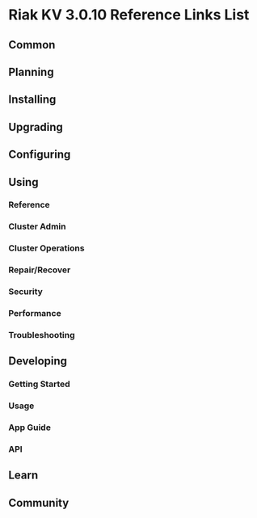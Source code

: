 
# Riak KV 3.0.10 Reference Links List

## Common

[downloads]: {{<baseurl>}}riak/kv/3.0.10/downloads/
[install index]: {{<baseurl>}}riak/kv/3.0.10/setup/installing
[upgrade index]: {{<baseurl>}}riak/kv/3.0.10/upgrading
[plan index]: {{<baseurl>}}riak/kv/3.0.10/planning
[config index]: {{<baseurl>}}riak/kv/3.0.10/using/configuring/
[config reference]: {{<baseurl>}}riak/kv/3.0.10/configuring/reference/
[manage index]: {{<baseurl>}}riak/kv/3.0.10/using/managing
[performance index]: {{<baseurl>}}riak/kv/3.0.10/using/performance
[glossary vnode]: {{<baseurl>}}riak/kv/3.0.10/learn/glossary/#vnode
[contact basho]: https://www.tiot.jp/en/about-us/contact-us/

## Planning

[plan index]: {{<baseurl>}}riak/kv/3.0.10/setup/planning
[plan start]: {{<baseurl>}}riak/kv/3.0.10/setup/planning/start
[plan backend]: {{<baseurl>}}riak/kv/3.0.10/setup/planning/backend
[plan backend bitcask]: {{<baseurl>}}riak/kv/3.0.10/setup/planning/backend/bitcask
[plan backend leveldb]: {{<baseurl>}}riak/kv/3.0.10/setup/planning/backend/leveldb
[plan backend leveled]: {{<baseurl>}}riak/kv/3.0.10/setup/planning/backend/leveled
[plan backend memory]: {{<baseurl>}}riak/kv/3.0.10/setup/planning/backend/memory
[plan backend multi]: {{<baseurl>}}riak/kv/3.0.10/setup/planning/backend/multi
[plan cluster capacity]: {{<baseurl>}}riak/kv/3.0.10/setup/planning/cluster-capacity
[plan bitcask capacity]: {{<baseurl>}}riak/kv/3.0.10/setup/planning/bitcask-capacity-calc
[plan best practices]: {{<baseurl>}}riak/kv/3.0.10/setup/planning/best-practices
[plan future]: {{<baseurl>}}riak/kv/3.0.10/setup/planning/future

## Installing

[install index]: {{<baseurl>}}riak/kv/3.0.10/setup/installing
[install aws]: {{<baseurl>}}riak/kv/3.0.10/setup/installing/amazon-web-services
[install debian & ubuntu]: {{<baseurl>}}riak/kv/3.0.10/setup/installing/debian-ubuntu
[install freebsd]: {{<baseurl>}}riak/kv/3.0.10/setup/installing/freebsd
[install mac osx]: {{<baseurl>}}riak/kv/3.0.10/setup/installing/mac-osx
[install rhel & centos]: {{<baseurl>}}riak/kv/3.0.10/setup/installing/rhel-centos
[install smartos]: {{<baseurl>}}riak/kv/3.0.10/setup/installing/smartos
[install solaris]: {{<baseurl>}}riak/kv/3.0.10/setup/installing/solaris
[install suse]: {{<baseurl>}}riak/kv/3.0.10/setup/installing/suse
[install windows azure]: {{<baseurl>}}riak/kv/3.0.10/setup/installing/windows-azure

[install source index]: {{<baseurl>}}riak/kv/3.0.10/setup/installing/source
[install source erlang]: {{<baseurl>}}riak/kv/3.0.10/setup/installing/source/erlang
[install source jvm]: {{<baseurl>}}riak/kv/3.0.10/setup/installing/source/jvm

[install verify]: {{<baseurl>}}riak/kv/3.0.10/setup/installing/verify

## Upgrading

[upgrade index]: {{<baseurl>}}riak/kv/3.0.10/setup/upgrading
[upgrade checklist]: {{<baseurl>}}riak/kv/3.0.10/setup/upgrading/checklist
[upgrade version]: {{<baseurl>}}riak/kv/3.0.10/setup/upgrading/version
[upgrade cluster]: {{<baseurl>}}riak/kv/3.0.10/setup/upgrading/cluster
[upgrade mdc]: {{<baseurl>}}riak/kv/3.0.10/setup/upgrading/multi-datacenter
[upgrade downgrade]: {{<baseurl>}}riak/kv/3.0.10/setup/downgrade

## Configuring

[config index]: {{<baseurl>}}riak/kv/3.0.10/configuring
[config basic]: {{<baseurl>}}riak/kv/3.0.10/configuring/basic
[config backend]: {{<baseurl>}}riak/kv/3.0.10/configuring/backend
[config manage]: {{<baseurl>}}riak/kv/3.0.10/configuring/managing
[config reference]: {{<baseurl>}}riak/kv/3.0.10/configuring/reference/
[config strong consistency]: {{<baseurl>}}riak/kv/3.0.10/configuring/strong-consistency
[config load balance]: {{<baseurl>}}riak/kv/3.0.10/configuring/load-balancing-proxy
[config mapreduce]: {{<baseurl>}}riak/kv/3.0.10/configuring/mapreduce
[config v3 mdc]: {{<baseurl>}}riak/kv/3.0.10/configuring/v3-multi-datacenter
[config v3 nat]: {{<baseurl>}}riak/kv/3.0.10/configuring/v3-multi-datacenter/nat
[config v3 quickstart]: {{<baseurl>}}riak/kv/3.0.10/configuring/v3-multi-datacenter/quick-start
[config v3 ssl]: {{<baseurl>}}riak/kv/3.0.10/configuring/v3-multi-datacenter/ssl

[config v2 mdc]: {{<baseurl>}}riak/kv/3.0.10/configuring/v2-multi-datacenter
[config v2 nat]: {{<baseurl>}}riak/kv/3.0.10/configuring/v2-multi-datacenter/nat
[config v2 quickstart]: {{<baseurl>}}riak/kv/3.0.10/configuring/v2-multi-datacenter/quick-start
[config v2 ssl]: {{<baseurl>}}riak/kv/3.0.10/configuring/v2-multi-datacenter/ssl

## Using

[use index]: {{<baseurl>}}riak/kv/3.0.10/using/
[use admin commands]: {{<baseurl>}}riak/kv/3.0.10/using/cluster-admin-commands
[use running cluster]: {{<baseurl>}}riak/kv/3.0.10/using/running-a-cluster

### Reference

[use ref custom code]: {{<baseurl>}}riak/kv/3.0.10/using/reference/custom-code
[use ref handoff]: {{<baseurl>}}riak/kv/3.0.10/using/reference/handoff
[use ref monitoring]: {{<baseurl>}}riak/kv/3.0.10/using/reference/statistics-monitoring
[use ref 2i]: {{<baseurl>}}riak/kv/3.0.10/using/reference/secondary-indexes
[use ref snmp]: {{<baseurl>}}riak/kv/3.0.10/using/reference/snmp
[use ref strong consistency]: {{<baseurl>}}riak/kv/3.0.10/using/reference/strong-consistency
[use ref jmx]: {{<baseurl>}}riak/kv/3.0.10/using/reference/jmx
[use ref obj del]: {{<baseurl>}}riak/kv/3.0.10/using/reference/object-deletion/
[use ref v3 mdc]: {{<baseurl>}}riak/kv/3.0.10/using/reference/v3-multi-datacenter
[use ref v2 mdc]: {{<baseurl>}}riak/kv/3.0.10/using/reference/v2-multi-datacenter

### Cluster Admin

[use admin index]: {{<baseurl>}}riak/kv/3.0.10/using/admin/
[use admin commands]: {{<baseurl>}}riak/kv/3.0.10/using/admin/commands/
[use admin riak cli]: {{<baseurl>}}riak/kv/3.0.10/using/admin/riak-cli/
[use admin riak admin]: {{<baseurl>}}riak/kv/3.0.10/using/admin/riak-admin/
[use admin riak control]: {{<baseurl>}}riak/kv/3.0.10/using/admin/riak-control/

### Cluster Operations

[cluster ops add remove node]: {{<baseurl>}}riak/kv/3.0.10/using/cluster-operations/adding-removing-nodes
[cluster ops inspect node]: {{<baseurl>}}riak/kv/3.0.10/using/cluster-operations/inspecting-node
[cluster ops change info]: {{<baseurl>}}riak/kv/3.0.10/using/cluster-operations/changing-cluster-info
[cluster ops load balance]: {{<baseurl>}}riak/kv/3.0.10/configuring/load-balancing-proxy
[cluster ops bucket types]: {{<baseurl>}}riak/kv/3.0.10/using/cluster-operations/bucket-types
[cluster ops handoff]: {{<baseurl>}}riak/kv/3.0.10/using/cluster-operations/handoff
[cluster ops log]: {{<baseurl>}}riak/kv/3.0.10/using/cluster-operations/logging
[cluster ops obj del]: {{<baseurl>}}riak/kv/3.0.10/using/reference/object-deletion
[cluster ops backup]: {{<baseurl>}}riak/kv/3.0.10/using/cluster-operations/backing-up
[cluster ops mdc]: {{<baseurl>}}riak/kv/3.0.10/using/cluster-operations/v3-multi-datacenter
[cluster ops strong consistency]: {{<baseurl>}}riak/kv/3.0.10/using/cluster-operations/strong-consistency
[cluster ops 2i]: {{<baseurl>}}riak/kv/3.0.10/using/reference/secondary-indexes
[cluster ops v3 mdc]: {{<baseurl>}}riak/kv/3.0.10/using/cluster-operations/v3-multi-datacenter
[cluster ops v2 mdc]: {{<baseurl>}}riak/kv/3.0.10/using/cluster-operations/v2-multi-datacenter

### Repair/Recover

[repair recover index]: {{<baseurl>}}riak/kv/3.0.10/using/repair-recovery
[repair recover index]: {{<baseurl>}}riak/kv/3.0.10/using/repair-recovery/failure-recovery/

### Security

[security index]: {{<baseurl>}}riak/kv/3.0.10/using/security/
[security basics]: {{<baseurl>}}riak/kv/3.0.10/using/security/basics
[security managing]: {{<baseurl>}}riak/kv/3.0.10/using/security/managing-sources/

### Performance

[perf index]: {{<baseurl>}}riak/kv/3.0.10/using/performance/
[perf benchmark]: {{<baseurl>}}riak/kv/3.0.10/using/performance/benchmarking
[perf open files]: {{<baseurl>}}riak/kv/3.0.10/using/performance/open-files-limit/
[perf erlang]: {{<baseurl>}}riak/kv/3.0.10/using/performance/erlang
[perf aws]: {{<baseurl>}}riak/kv/3.0.10/using/performance/amazon-web-services
[perf latency checklist]: {{<baseurl>}}riak/kv/3.0.10/using/performance/latency-reduction

### Troubleshooting

[troubleshoot http]: {{<baseurl>}}riak/kv/3.0.10/using/troubleshooting/http-204

## Developing

[dev index]: {{<baseurl>}}riak/kv/3.0.10/developing
[dev client libraries]: {{<baseurl>}}riak/kv/3.0.10/developing/client-libraries
[dev data model]: {{<baseurl>}}riak/kv/3.0.10/developing/data-modeling
[dev data types]: {{<baseurl>}}riak/kv/3.0.10/developing/data-types
[dev kv model]: {{<baseurl>}}riak/kv/3.0.10/developing/key-value-modeling

### Getting Started

[getting started]: {{<baseurl>}}riak/kv/3.0.10/developing/getting-started
[getting started java]: {{<baseurl>}}riak/kv/3.0.10/developing/getting-started/java
[getting started ruby]: {{<baseurl>}}riak/kv/3.0.10/developing/getting-started/ruby
[getting started python]: {{<baseurl>}}riak/kv/3.0.10/developing/getting-started/python
[getting started php]: {{<baseurl>}}riak/kv/3.0.10/developing/getting-started/php
[getting started csharp]: {{<baseurl>}}riak/kv/3.0.10/developing/getting-started/csharp
[getting started nodejs]: {{<baseurl>}}riak/kv/3.0.10/developing/getting-started/nodejs
[getting started erlang]: {{<baseurl>}}riak/kv/3.0.10/developing/getting-started/erlang
[getting started golang]: {{<baseurl>}}riak/kv/3.0.10/developing/getting-started/golang

[obj model java]: {{<baseurl>}}riak/kv/3.0.10/developing/getting-started/java/object-modeling
[obj model ruby]: {{<baseurl>}}riak/kv/3.0.10/developing/getting-started/ruby/object-modeling
[obj model python]: {{<baseurl>}}riak/kv/3.0.10/developing/getting-started/python/object-modeling
[obj model csharp]: {{<baseurl>}}riak/kv/3.0.10/developing/getting-started/csharp/object-modeling
[obj model nodejs]: {{<baseurl>}}riak/kv/3.0.10/developing/getting-started/nodejs/object-modeling
[obj model erlang]: {{<baseurl>}}riak/kv/3.0.10/developing/getting-started/erlang/object-modeling
[obj model golang]: {{<baseurl>}}riak/kv/3.0.10/developing/getting-started/golang/object-modeling

### Usage

[usage index]: {{<baseurl>}}riak/kv/3.0.10/developing/usage
[usage bucket types]: {{<baseurl>}}riak/kv/3.0.10/developing/usage/bucket-types
[usage commit hooks]: {{<baseurl>}}riak/kv/3.0.10/developing/usage/commit-hooks
[usage conflict resolution]: {{<baseurl>}}riak/kv/3.0.10/developing/usage/conflict-resolution
[usage content types]: {{<baseurl>}}riak/kv/3.0.10/developing/usage/content-types
[usage create objects]: {{<baseurl>}}riak/kv/3.0.10/developing/usage/creating-objects
[usage custom extractors]: {{<baseurl>}}riak/kv/3.0.10/developing/usage/custom-extractors
[usage delete objects]: {{<baseurl>}}riak/kv/3.0.10/developing/usage/deleting-objects
[usage mapreduce]: {{<baseurl>}}riak/kv/3.0.10/developing/usage/mapreduce
[usage 2i]: {{<baseurl>}}riak/kv/3.0.10/developing/usage/secondary-indexes
[usage update objects]: {{<baseurl>}}riak/kv/3.0.10/developing/usage/updating-objects

### App Guide

[apps mapreduce]: {{<baseurl>}}riak/kv/3.0.10/developing/app-guide/advanced-mapreduce
[apps replication properties]: {{<baseurl>}}riak/kv/3.0.10/developing/app-guide/replication-properties
[apps strong consistency]: {{<baseurl>}}riak/kv/3.0.10/developing/app-guide/strong-consistency

### API

[dev api backend]: {{<baseurl>}}riak/kv/3.0.10/developing/api/backend
[dev api http]: {{<baseurl>}}riak/kv/3.0.10/developing/api/http
[dev api http status]: {{<baseurl>}}riak/kv/3.0.10/developing/api/http/status
[dev api pbc]: {{<baseurl>}}riak/kv/3.0.10/developing/api/protocol-buffers/

## Learn

[learn new nosql]: {{<baseurl>}}riak/kv/learn/new-to-nosql
[learn use cases]: {{<baseurl>}}riak/kv/learn/use-cases
[learn why riak]: {{<baseurl>}}riak/kv/learn/why-riak-kv

[glossary]: {{<baseurl>}}riak/kv/3.0.10/learn/glossary/
[glossary aae]: {{<baseurl>}}riak/kv/3.0.10/learn/glossary/#active-anti-entropy-aae
[glossary read rep]: {{<baseurl>}}riak/kv/3.0.10/learn/glossary/#read-repair
[glossary vnode]: {{<baseurl>}}riak/kv/3.0.10/learn/glossary/#vnode

[concept aae]: {{<baseurl>}}riak/kv/3.0.10/learn/concepts/active-anti-entropy/
[concept buckets]: {{<baseurl>}}riak/kv/3.0.10/learn/concepts/buckets
[concept cap neg]: {{<baseurl>}}riak/kv/3.0.10/learn/concepts/capability-negotiation
[concept causal context]: {{<baseurl>}}riak/kv/3.0.10/learn/concepts/causal-context
[concept clusters]: {{<baseurl>}}riak/kv/3.0.10/learn/concepts/clusters/
[concept crdts]: {{<baseurl>}}riak/kv/3.0.10/learn/concepts/crdts
[concept eventual consistency]: {{<baseurl>}}riak/kv/3.0.10/learn/concepts/eventual-consistency
[concept keys objects]: {{<baseurl>}}riak/kv/3.0.10/learn/concepts/keys-and-objects
[concept replication]: {{<baseurl>}}riak/kv/3.0.10/learn/concepts/replication
[concept strong consistency]: {{<baseurl>}}riak/kv/3.0.10/using/reference/strong-consistency
[concept vnodes]: {{<baseurl>}}riak/kv/3.0.10/learn/concepts/vnodes

## Community

[community]: {{<baseurl>}}community
[community projects]: {{<baseurl>}}community/projects
[reporting bugs]: {{<baseurl>}}community/reporting-bugs
[taishi]: {{<baseurl>}}community/taishi

